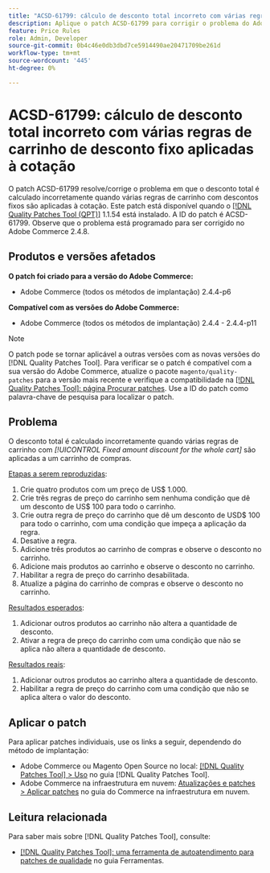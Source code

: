 ```yaml
---
title: "ACSD-61799: cálculo de desconto total incorreto com várias regras de carrinho de desconto fixo aplicadas à cotação"
description: Aplique o patch ACSD-61799 para corrigir o problema do Adobe Commerce em que o desconto total é calculado incorretamente quando várias regras de carrinho com descontos fixos são aplicadas à cotação.
feature: Price Rules
role: Admin, Developer
source-git-commit: 0b4c46e0db3dbd7ce5914490ae20471709be261d
workflow-type: tm+mt
source-wordcount: '445'
ht-degree: 0%

---
```



# ACSD-61799: cálculo de desconto total incorreto com várias regras de carrinho de desconto fixo aplicadas à cotação

O patch ACSD-61799 resolve/corrige o problema em que o desconto total é calculado incorretamente quando várias regras de carrinho com descontos fixos são aplicadas à cotação. Este patch está disponível quando o [[!DNL Quality Patches Tool (QPT)]](/help/tools/quality-patches-tool/quality-patches-tool-to-self-serve-quality-patches.md) 1.1.54 está instalado. A ID do patch é ACSD-61799. Observe que o problema está programado para ser corrigido no Adobe Commerce 2.4.8.

## Produtos e versões afetados

**O patch foi criado para a versão do Adobe Commerce:**

* Adobe Commerce (todos os métodos de implantação) 2.4.4-p6

**Compatível com as versões do Adobe Commerce:**

* Adobe Commerce (todos os métodos de implantação) 2.4.4 - 2.4.4-p11

>[!NOTE]
>
>O patch pode se tornar aplicável a outras versões com as novas versões do [!DNL Quality Patches Tool]. Para verificar se o patch é compatível com a sua versão do Adobe Commerce, atualize o pacote `magento/quality-patches` para a versão mais recente e verifique a compatibilidade na [[!DNL Quality Patches Tool]: página Procurar patches](https://experienceleague.adobe.com/tools/commerce-quality-patches/index.html). Use a ID do patch como palavra-chave de pesquisa para localizar o patch.

## Problema

O desconto total é calculado incorretamente quando várias regras de carrinho com *[!UICONTROL Fixed amount discount for the whole cart]* são aplicadas a um carrinho de compras.

<u>Etapas a serem reproduzidas</u>:

1. Crie quatro produtos com um preço de US$ 1.000.
1. Crie três regras de preço do carrinho sem nenhuma condição que dê um desconto de US$ 100 para todo o carrinho.
1. Crie outra regra de preço do carrinho que dê um desconto de USD$ 100 para todo o carrinho, com uma condição que impeça a aplicação da regra.
1. Desative a regra.
1. Adicione três produtos ao carrinho de compras e observe o desconto no carrinho.
1. Adicione mais produtos ao carrinho e observe o desconto no carrinho.
1. Habilitar a regra de preço do carrinho desabilitada.
1. Atualize a página do carrinho de compras e observe o desconto no carrinho.

<u>Resultados esperados</u>:

1. Adicionar outros produtos ao carrinho não altera a quantidade de desconto.
1. Ativar a regra de preço do carrinho com uma condição que não se aplica não altera a quantidade de desconto.

<u>Resultados reais</u>:

1. Adicionar outros produtos ao carrinho altera a quantidade de desconto.
1. Habilitar a regra de preço do carrinho com uma condição que não se aplica altera o valor do desconto.

## Aplicar o patch

Para aplicar patches individuais, use os links a seguir, dependendo do método de implantação:

* Adobe Commerce ou Magento Open Source no local: [[!DNL Quality Patches Tool] > Uso](/help/tools/quality-patches-tool/usage.md) no guia [!DNL Quality Patches Tool].
* Adobe Commerce na infraestrutura em nuvem: [Atualizações e patches > Aplicar patches](https://experienceleague.adobe.com/docs/commerce-cloud-service/user-guide/develop/upgrade/apply-patches.html) no guia do Commerce na infraestrutura em nuvem.

## Leitura relacionada

Para saber mais sobre [!DNL Quality Patches Tool], consulte:

* [[!DNL Quality Patches Tool]: uma ferramenta de autoatendimento para patches de qualidade](/help/tools/quality-patches-tool/quality-patches-tool-to-self-serve-quality-patches.md) no guia Ferramentas.

